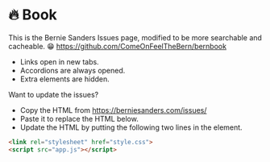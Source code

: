 # 🔥 Book

This is the Bernie Sanders Issues page, modified to be more searchable and cacheable. 😁
https://github.com/ComeOnFeelTheBern/bernbook
- Links open in new tabs.
- Accordions are always opened.
- Extra elements are hidden.

Want to update the issues?
- Copy the HTML from https://berniesanders.com/issues/
- Paste it to replace the HTML below.
- Update the HTML by putting the following two lines in the <head> element.

```html
<link rel="stylesheet" href="style.css">
<script src="app.js"></script>
```
